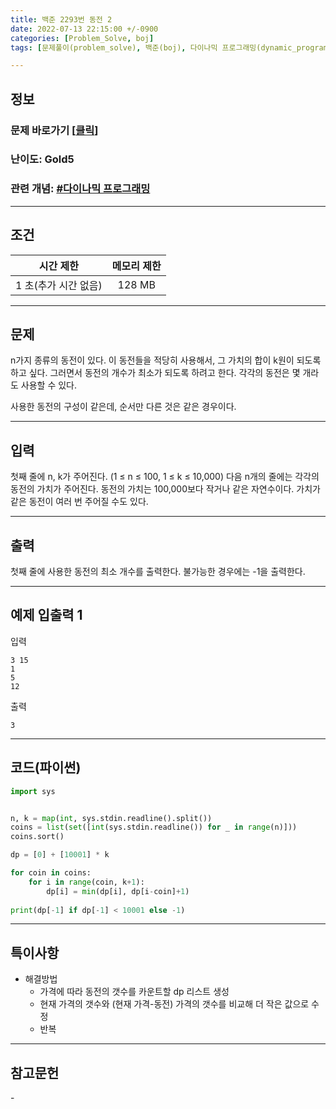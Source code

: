 ```yaml
---
title: 백준 2293번 동전 2
date: 2022-07-13 22:15:00 +/-0900
categories: [Problem_Solve, boj]
tags: [문제풀이(problem_solve), 백준(boj), 다이나믹 프로그래밍(dynamic_programming)]

---
```

## 정보
### 문제 바로가기 [[클릭](https://www.acmicpc.net/problem/2294)]
### 난이도: Gold5
### 관련 개념: [#다이나믹 프로그래밍](https://www.acmicpc.net/problemset?sort=ac_desc&algo=25)

---
## 조건

시간 제한|메모리 제한
:---:|:---:
1 초(추가 시간 없음)|128 MB

---
## 문제
n가지 종류의 동전이 있다. 이 동전들을 적당히 사용해서, 그 가치의 합이 k원이 되도록 하고 싶다. 그러면서 동전의 개수가 최소가 되도록 하려고 한다. 각각의 동전은 몇 개라도 사용할 수 있다.

사용한 동전의 구성이 같은데, 순서만 다른 것은 같은 경우이다.

---
## 입력
첫째 줄에 n, k가 주어진다. (1 ≤ n ≤ 100, 1 ≤ k ≤ 10,000) 다음 n개의 줄에는 각각의 동전의 가치가 주어진다. 동전의 가치는 100,000보다 작거나 같은 자연수이다. 가치가 같은 동전이 여러 번 주어질 수도 있다.

---
## 출력
첫째 줄에 사용한 동전의 최소 개수를 출력한다. 불가능한 경우에는 -1을 출력한다.

---
## 예제 입출력 1
입력
```
3 15
1
5
12
```

출력
```
3
```

---
## 코드(파이썬)
```python
import sys


n, k = map(int, sys.stdin.readline().split())
coins = list(set([int(sys.stdin.readline()) for _ in range(n)]))
coins.sort()

dp = [0] + [10001] * k

for coin in coins:
    for i in range(coin, k+1):
        dp[i] = min(dp[i], dp[i-coin]+1)
    
print(dp[-1] if dp[-1] < 10001 else -1)

```

---
## 특이사항
- 해결방법
  - 가격에 따라 동전의 갯수를 카운트할 dp 리스트 생성
  - 현재 가격의 갯수와 (현재 가격-동전) 가격의 갯수를 비교해 더 작은 값으로 수정
  - 반복

---
## 참고문헌
\-
